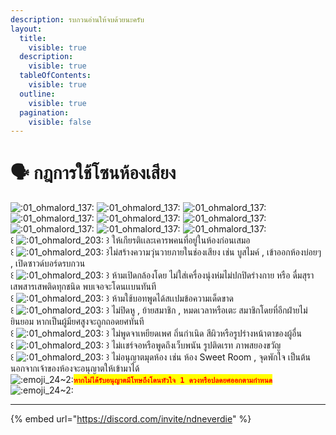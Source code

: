 ```yaml
---
description: รบกวนอ่านให้จบด้วยนะครับ
layout:
  title:
    visible: true
  description:
    visible: true
  tableOfContents:
    visible: true
  outline:
    visible: true
  pagination:
    visible: false
---
```


# 🗣️ กฎการใช้โซนห้องเสียง

<img src="https://cdn.discordapp.com/emojis/1161291651738763345.webp?size=40" alt=":01_ohmalord_137:" data-size="original"> <img src="https://cdn.discordapp.com/emojis/1161291651738763345.webp?size=40" alt=":01_ohmalord_137:" data-size="original"> <img src="https://cdn.discordapp.com/emojis/1161291651738763345.webp?size=40" alt=":01_ohmalord_137:" data-size="original"> <img src="https://cdn.discordapp.com/emojis/1161291651738763345.webp?size=40" alt=":01_ohmalord_137:" data-size="original"> <img src="https://cdn.discordapp.com/emojis/1161291651738763345.webp?size=40" alt=":01_ohmalord_137:" data-size="original"> <img src="https://cdn.discordapp.com/emojis/1161291651738763345.webp?size=40" alt=":01_ohmalord_137:" data-size="original"> <img src="https://cdn.discordapp.com/emojis/1161291651738763345.webp?size=40" alt=":01_ohmalord_137:" data-size="original"> <img src="https://cdn.discordapp.com/emojis/1161291651738763345.webp?size=40" alt=":01_ohmalord_137:" data-size="original"> <img src="https://cdn.discordapp.com/emojis/1161291651738763345.webp?size=40" alt=":01_ohmalord_137:" data-size="original"> \
꒰ <img src="https://cdn.discordapp.com/emojis/1173464392541687968.webp?size=40" alt=":01_ohmalord_203:" data-size="line"> ꒱ ให้เกียรติเเละเคารพคนที่อยู่ในห้องก่อนเสมอ \
꒰ <img src="https://cdn.discordapp.com/emojis/1173464392541687968.webp?size=40" alt=":01_ohmalord_203:" data-size="line"> ꒱ไม่สร้างความวุ่นวายภายในช่องเสียง เช่น บูสไมค์ , เข้าออกห้องบ่อยๆ , เปิดซาวด์บอร์ดรบกวน \
꒰ <img src="https://cdn.discordapp.com/emojis/1173464392541687968.webp?size=40" alt=":01_ohmalord_203:" data-size="line"> ꒱ ห้ามเปิดกล้องโดย ไม่ใส่เครื่องนุ่งห่มไม่ปกปิดร่างกาย หรือ ดื่มสุรา เสพสารเสพติดทุกชนิด พบเจอจะโดนเเบนทันที \
꒰ <img src="https://cdn.discordapp.com/emojis/1173464392541687968.webp?size=40" alt=":01_ohmalord_203:" data-size="line"> ꒱ ห้ามใช้บอทพูดได้สเเปมข้อความเด็ดขาด \
꒰ <img src="https://cdn.discordapp.com/emojis/1173464392541687968.webp?size=40" alt=":01_ohmalord_203:" data-size="line"> ꒱ ไม่ปิดหู , ย้ายสมาชิก , หมดเวลาหรือเตะ สมาชิกโดยที่อีกฝ่ายไม่ยินยอม หากเป็นผู้มียศสูงจะถูกถอดยศทันที \
꒰ <img src="https://cdn.discordapp.com/emojis/1173464392541687968.webp?size=40" alt=":01_ohmalord_203:" data-size="line"> ꒱ ไม่พูดจาเหยียดเพศ ถิ่นกำเนิด สีผิวหรือรูปร่างหน้าตาของผู้อื่น \
꒰ <img src="https://cdn.discordapp.com/emojis/1173464392541687968.webp?size=40" alt=":01_ohmalord_203:" data-size="line"> ꒱ ไม่เเชร์จอหรือพูดถึงเว็บพนัน รูปติดเรท ภาพสยองขวัญ \
꒰ <img src="https://cdn.discordapp.com/emojis/1173464392541687968.webp?size=40" alt=":01_ohmalord_203:" data-size="line"> ꒱ ไม่อนุญาตมุดห้อง เช่น ห้อง Sweet Room , จุดพักใจ เป็นต้น นอกจากเจ้าของห้องจะอนุญาตให้เข้ามาได้\
![:emoji\_24\~2:](https://cdn.discordapp.com/emojis/1343615588194451546.webp?size=40\&animated=true)<mark style="color:red;">**`หากไม่ได้รับอนุญาตมีโทษถึงโดนหัวใจ 1 ดวงหรือปลดยศออกตามกำหนด`**</mark>![:emoji\_24\~2:](https://cdn.discordapp.com/emojis/1343615588194451546.webp?size=40\&animated=true)

***

{% embed url="https://discord.com/invite/ndneverdie" %}

